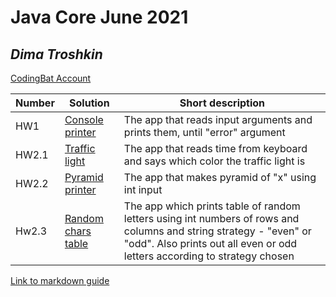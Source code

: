 # Java Core June 2021

## *Dima Troshkin*

[CodingBat Account](https://codingbat.com/done?user=allzza4279@gmail.com&tag=1424372731)

| Number | Solution  | Short description
| --- | --- | --- |
| HW1 | [Console printer](https://github.com/NikolaevArtem/Java_Core_June_2021/tree/feature/DimaTroshkin/src/main/java/homework_1/) | The app that reads input arguments and prints them, until "error" argument |
| HW2.1 | [Traffic light](https://github.com/NikolaevArtem/Java_Core_June_2021/tree/feature/DimaTroshkin/src/main/java/homework_2/traffic_light/) | The app that reads time from keyboard and says which color the traffic light is|
| HW2.2 | [Pyramid printer](https://github.com/NikolaevArtem/Java_Core_June_2021/tree/feature/DimaTroshkin/src/main/java/homework_2/pyramid_printer/) | The app that makes pyramid of "x" using int input|
| Hw2.3 | [Random chars table](https://github.com/NikolaevArtem/Java_Core_June_2021/tree/feature/DimaTroshkin/src/main/java/homework_2/random_chars_table/)| The app which prints table of random letters using int numbers of rows and columns and string strategy - "even" or "odd". Also prints out all even or odd letters according to strategy chosen|

[Link to markdown guide](https://github.com/adam-p/markdown-here/wiki/Markdown-Cheatsheet)
